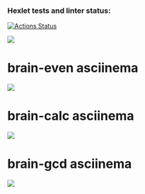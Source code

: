 ### Hexlet tests and linter status:
[![Actions Status](https://github.com/Maiiiiiiiiia/frontend-project-lvl1/workflows/hexlet-check/badge.svg)](https://github.com/Maiiiiiiiiia/frontend-project-lvl1/actions)

<a href="https://codeclimate.com/github/Maiiiiiiiiia/frontend-project-lvl1/maintainability"><img src="https://api.codeclimate.com/v1/badges/f4cb6c68341568331298/maintainability" /></a>

<h1>brain-even asciinema</h1>
<a href="https://asciinema.org/a/0LcHAc63ltTdNrmxc9YaQwWzH" target="_blank"><img src="https://asciinema.org/a/0LcHAc63ltTdNrmxc9YaQwWzH.svg" /></a>

<h1>brain-calc asciinema</h1>
<a href="https://asciinema.org/a/CjkT41P1fqJ57GY8kM0QaMXrv" target="_blank"><img src="https://asciinema.org/a/CjkT41P1fqJ57GY8kM0QaMXrv.svg" /></a>

<h1>brain-gcd asciinema</h1>
<a href="https://asciinema.org/a/uM9eiK04dZB9OoWikfLPTj5q3" target="_blank"><img src="https://asciinema.org/a/uM9eiK04dZB9OoWikfLPTj5q3.svg" /></a>